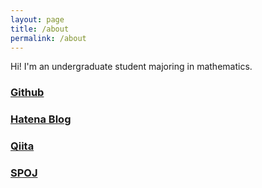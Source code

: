 ```yaml
---
layout: page
title: /about
permalink: /about
---
```


Hi! I'm an undergraduate student majoring in mathematics.

### [Github](https://github.com/igarash1)

### [Hatena Blog](https://igarash1-sol.hatenablog.com/)

### [Qiita](https://qiita.com/igarash1)

### [SPOJ](https://www.spoj.com/users/igarash1/)
